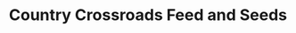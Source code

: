 ---
title: "Country Crossroads Feed and Seeds"
url: /andover/country-crossroads-feed-and-seeds/
shop: Landwirtschaftlich
---